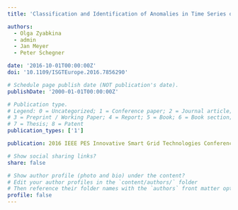 ```yaml
---
title: 'Classification and Identification of Anomalies in Time Series of Power Quality Measurements'

authors:
  - Olga Zyabkina
  - admin
  - Jan Meyer
  - Peter Schegner

date: '2016-10-01T00:00:00Z'
doi: '10.1109/ISGTEurope.2016.7856290'

# Schedule page publish date (NOT publication's date).
publishDate: '2000-01-01T00:00:00Z'

# Publication type.
# Legend: 0 = Uncategorized; 1 = Conference paper; 2 = Journal article;
# 3 = Preprint / Working Paper; 4 = Report; 5 = Book; 6 = Book section;
# 7 = Thesis; 8 = Patent
publication_types: ['1']

publication: 2016 IEEE PES Innovative Smart Grid Technologies Conference Europe (ISGT-Europe)

# Show social sharing links?
share: false

# Show author profile (photo and bio) under the content?
# Edit your author profiles in the `content/authors/` folder
# Then reference their folder names with the `authors` front matter option above
profile: false
---
```

